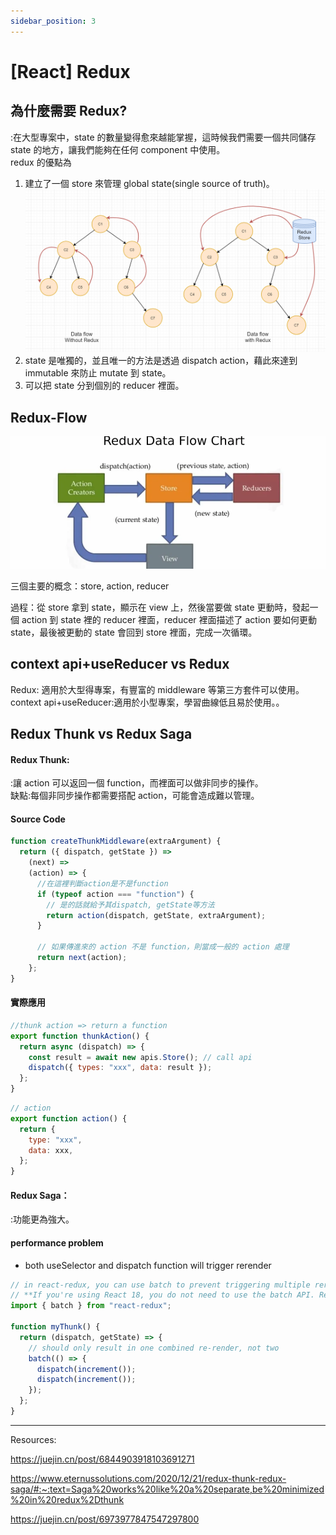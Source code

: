```yaml
---
sidebar_position: 3
---
```


# [React] Redux

## 為什麼需要 Redux?

:在大型專案中，state 的數量變得愈來越能掌握，這時候我們需要一個共同儲存 state 的地方，讓我們能夠在任何 component 中使用。  
redux 的優點為

1. 建立了一個 store 來管理 global state(single source of truth)。
   ![redux-globalState](./Img/redux-flow.png)
2. state 是唯獨的，並且唯一的方法是透過 dispatch action，藉此來達到 immutable 來防止 mutate 到 state。
3. 可以把 state 分到個別的 reducer 裡面。

## Redux-Flow

![redux-data-flow](./Img/redux-data-flow.png)

三個主要的概念：store, action, reducer

過程：從 store 拿到 state，顯示在 view 上，然後當要做 state 更動時，發起一個 action 到 state 裡的 reducer 裡面，reducer 裡面描述了 action 要如何更動 state，最後被更動的 state 會回到 store 裡面，完成一次循環。

## context api+useReducer vs Redux

Redux: 適用於大型得專案，有豐富的 middleware 等第三方套件可以使用。
context api+useReducer:適用於小型專案，學習曲線低且易於使用。。

## Redux Thunk vs Redux Saga

#### Redux Thunk:

:讓 action 可以返回一個 function，而裡面可以做非同步的操作。  
缺點:每個非同步操作都需要搭配 action，可能會造成難以管理。

#### Source Code

```js
function createThunkMiddleware(extraArgument) {
  return ({ dispatch, getState }) =>
    (next) =>
    (action) => {
      //在這裡判斷action是不是function
      if (typeof action === "function") {
        // 是的話就給予其dispatch, getState等方法
        return action(dispatch, getState, extraArgument);
      }

      // 如果傳進來的 action 不是 function，則當成一般的 action 處理
      return next(action);
    };
}
```

#### 實際應用

```js
//thunk action => return a function
export function thunkAction() {
  return async (dispatch) => {
    const result = await new apis.Store(); // call api
    dispatch({ types: "xxx", data: result });
  };
}
```

```js
// action
export function action() {
  return {
    type: "xxx",
    data: xxx,
  };
}
```

#### Redux Saga：

:功能更為強大。

#### performance problem

- both useSelector and dispatch function will trigger rerender

```js
// in react-redux, you can use batch to prevent triggering multiple rerender!
// **If you're using React 18, you do not need to use the batch API. React 18 automatically batches all state updates, no matter where they're queued.**
import { batch } from "react-redux";

function myThunk() {
  return (dispatch, getState) => {
    // should only result in one combined re-render, not two
    batch(() => {
      dispatch(increment());
      dispatch(increment());
    });
  };
}
```

---

Resources:

https://juejin.cn/post/6844903918103691271

https://www.eternussolutions.com/2020/12/21/redux-thunk-redux-saga/#:~:text=Saga%20works%20like%20a%20separate,be%20minimized%20in%20redux%2Dthunk

https://juejin.cn/post/6973977847547297800

